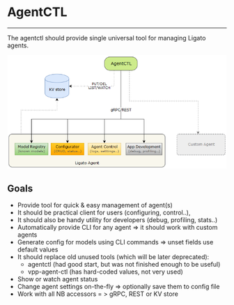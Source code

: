 # AgentCTL

---

The agentctl should provide single universal tool for managing Ligato agents.

![agentctl](../img/tools/agentctl.png)

## Goals

- Provide tool for quick & easy management of agent(s) 
- It should be practical client for users (configuring, control..),
- It should also be handy utility for developers (debug, profiling, stats..)
- Automatically provide CLI for any agent => it should work with custom agents
- Generate config for models using CLI commands => unset fields use default values
- It should replace old unused tools (which will be later deprecated):
  - agentctl (had good start, but was not finished enough to be useful)
  - vpp-agent-ctl (has hard-coded values, not very used)
- Show or watch agent status
- Change agent settings on-the-fly => optionally save them to config file
- Work with all NB accessors = > gRPC, REST or KV store

